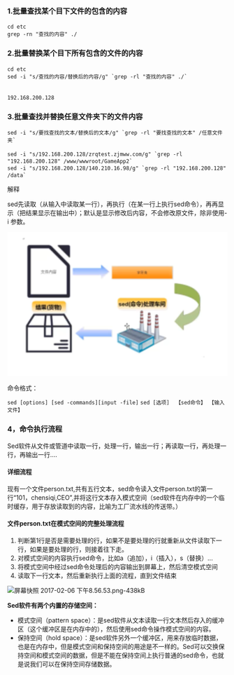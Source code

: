 ### 1.批量查找某个目下文件的包含的内容

```
cd etc
grep -rn "查找的内容" ./
```

### 2.批量替换某个目下所有包含的文件的内容

```
cd etc
sed -i "s/查找的内容/替换后的内容/g" `grep -rl "查找的内容" ./`


192.168.200.128
```

### 3.批量查找并替换任意文件夹下的文件内容

```
sed -i "s/要找查找的文本/替换后的文本/g" `grep -rl "要找查找的文本" /任意文件夹`

sed -i "s/192.168.200.128/zrqtest.zjmww.com/g" `grep -rl "192.168.200.128" /www/wwwroot/GameApp2`
sed -i "s/192.168.200.128/140.210.16.98/g" `grep -rl "192.168.200.128" /data`
```



解释

sed先读取（从输入中读取某一行），再执行（在某一行上执行sed命令），再再显示（把结果显示在输出中）；默认是显示修改后内容，不会修改原文件，除非使用-i 参数。

![image-20220408103341320](Liunx批量查找文件夹下所有文件类容.assets/image-20220408103341320.png)

命令格式：

`sed [options] [sed -commands][input -file]`
`sed [选项]  【sed命令】 【输入文件】`

### 4，命令执行流程

Sed软件从文件或管道中读取一行，处理一行，输出一行；再读取一行，再处理一行，再输出一行....

#### 详细流程

现有一个文件person.txt,共有五行文本，sed命令读入文件person.txt的第一行“101，chensiqi,CEO”,并将这行文本存入模式空间（sed软件在内存中的一个临时缓存，用于存放读取到的内容，比喻为工厂流水线的传送带。）

#### 文件person.txt在模式空间的完整处理流程

1. 判断第1行是否是需要处理的行，如果不是要处理的行就重新从文件读取下一行，如果是要处理的行，则接着往下走。
2. 对模式空间的内容执行sed命令，比如a（追加），i（插入），s（替换）...
3. 将模式空间中经过sed命令处理后的内容输出到屏幕上，然后清空模式空间
4. 读取下一行文本，然后重新执行上面的流程，直到文件结束



![屏幕快照 2017-02-06 下午8.56.53.png-438kB](https://imgconvert.csdnimg.cn/aHR0cDovL3N0YXRpYy56eWJ1bHVvLmNvbS9jaGVuc2lxaS9jM2pqdmxzcmo3ejM5eGRmYmllbWwxYTcvJUU1JUIxJThGJUU1JUI5JTk1JUU1JUJGJUFCJUU3JTg1JUE3JTIwMjAxNy0wMi0wNiUyMCVFNCVCOCU4QiVFNSU4RCU4ODguNTYuNTMucG5n)

**Sed软件有两个内置的存储空间：**

- 模式空间（pattern space）：是sed软件从文本读取一行文本然后存入的缓冲区（这个缓冲区是在内存中的），然后使用sed命令操作模式空间的内容。
- 保持空间（hold space）：是sed软件另外一个缓冲区，用来存放临时数据，也是在内存中，但是模式空间和保持空间的用途是不一样的。Sed可以交换保持空间和模式空间的数据，但是不能在保持空间上执行普通的sed命令，也就是说我们可以在保持空间存储数据。